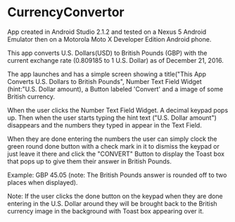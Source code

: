 # CurrencyConvertor
App created in Android Studio 2.1.2 and tested on a Nexus 5 Android Emulator then on a Motorola Moto X Developer Edition Android phone.

This app converts U.S. Dollars(USD) to British Pounds (GBP) with the current exchange rate (0.809185 to 1 U.S. Dollar) 
as of December 21, 2016.

The app launches and has a simple screen showing a title("This App Converts U.S. Dollars to British Pounds", 
Number Text Field Widget (hint:"U.S. Dollar amount), a Button labeled 'Convert' and a image of some British currency.

When the user clicks the Number Text Field Widget. A decimal keypad pops up. Then when the user starts typing the hint text 
("U.S. Dollar amount") disappears and the numbers they typed in appear in the Text Field. 

When they are done entering the numbers the user can simply clock the green round done button with a check mark in it to dismiss the keypad 
or just leave it there and click the "CONVERT" Button to display the Toast box that pops up to give them their answer in British Pounds.

Example: GBP 45.05 (note: The British Pounds answer is rounded off to two places when displayed).

Note: If the user clicks the done button on the keypad when they are done entering in the U.S. Dollar around they will 
be brought back to the British currency image in the background with Toast box appearing over it.
